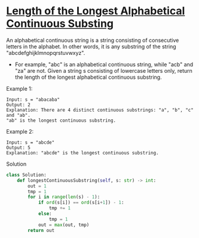 # [Length of the Longest Alphabetical Continuous Substing](https://leetcode.com/problems/length-of-the-longest-alphabetical-continuous-substring/description/)

An alphabetical continuous string is a string consisting of consecutive letters in the alphabet. In other words, it is 
any substring of the string "abcdefghijklmnopqrstuvwxyz".

- For example, "abc" is an alphabetical continuous string, while "acb" and "za" are not.
Given a string s consisting of lowercase letters only, return the length of the longest alphabetical continuous substring.
  
Example 1:
```
Input: s = "abacaba"
Output: 2
Explanation: There are 4 distinct continuous substrings: "a", "b", "c" and "ab".
"ab" is the longest continuous substring.
```
Example 2:
```
Input: s = "abcde"
Output: 5
Explanation: "abcde" is the longest continuous substring.
```
Solution
```python
class Solution:
    def longestContinuousSubstring(self, s: str) -> int:
        out = 1
        tmp = 1
        for i in range(len(s) - 1):
            if ord(s[i]) == ord(s[i+1]) - 1:
                tmp += 1
            else:
                tmp = 1
            out = max(out, tmp)
        return out
```
